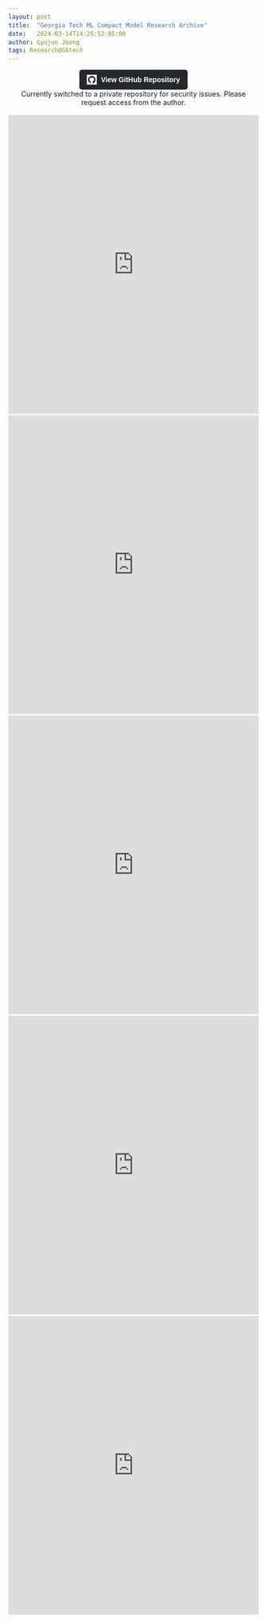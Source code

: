 ```yaml
---
layout: post
title:  "Georgia Tech ML Compact Model Research Archive"
date:   2024-03-14T14:25:52-05:00
author: Gyujun Jeong
tags: Research@GAtech
---
```



<center><a href="https://github.com/gyulab/GTEEGyujun-MLproject-Share" target="_blank" class="github-button">
  <img src="/assets/images/GitHub-Mark.png" alt="GitHub Logo" style="width: 20px; height: 20px;">
  View GitHub Repository
</a></center>

<style>
.github-button {
    display: inline-flex;
    align-items: center;
    padding: 10px 15px;
    background-color: #24292e;
    color: #ffffff !important;
    text-decoration: none;
    border-radius: 5px;
    font-family: Arial, sans-serif;
    font-size: 14px;
    font-weight: bold;
    transition: background-color 0.3s;
    width: fit-content;
}

.github-button:hover {
    background-color: #444c56;
}

.github-button img {
    margin-right: 8px;
}
</style>
<center>Currently switched to a private repository for security issues. Please request access from the author.</center>
<br>

<iframe src="https://drive.google.com/file/d/1xhpE8W0U8fNpVsqfjQ3sdflkr0bAAk5v/preview" style="width:100%; height:600px;" frameborder="0"></iframe>
<iframe src="https://drive.google.com/file/d/14jAImOqkpUt8Iwys6V-jgGepVQ7wCgy8/preview" style="width:100%; height:600px;" frameborder="0"></iframe>
<iframe src="https://drive.google.com/file/d/1k9BSEuny9ZW9h1hAT2mp6Db5Kpg1cLHN/preview" style="width:100%; height:600px;" frameborder="0"></iframe>
<iframe src="https://drive.google.com/file/d/1Dwy5Vsy_Aq9imRW5P5LwvPxhwh0PaBeI/preview" style="width:100%; height:600px;" frameborder="0"></iframe>
<iframe src="https://drive.google.com/file/d/1Nk7hKkq43z6glTCMW_N-F5UCOIcv56i6/preview" style="width:100%; height:600px;" frameborder="0"></iframe>
